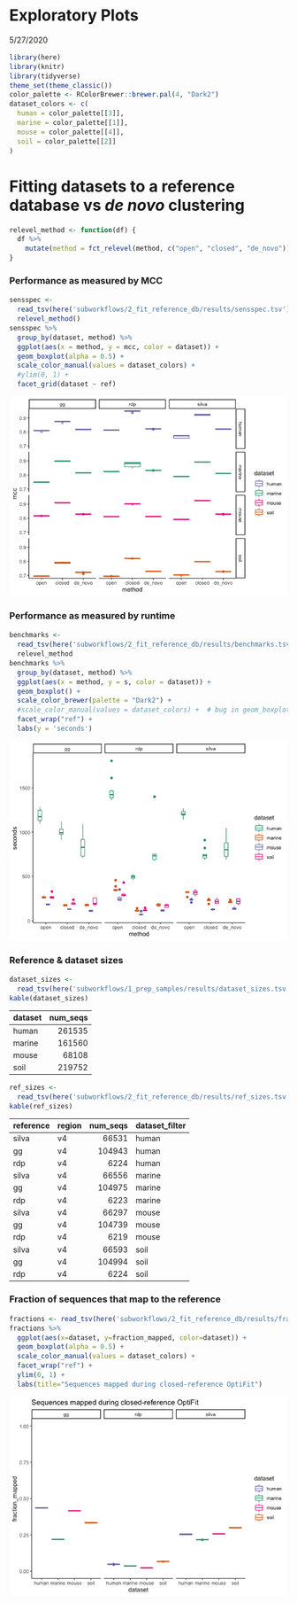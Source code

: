 Exploratory Plots
================
5/27/2020

``` r
library(here)
library(knitr)
library(tidyverse)
theme_set(theme_classic())
color_palette <- RColorBrewer::brewer.pal(4, "Dark2")
dataset_colors <- c(
  human = color_palette[[3]],
  marine = color_palette[[1]],
  mouse = color_palette[[4]],
  soil = color_palette[[2]]
)
```

# Fitting datasets to a reference database vs *de novo* clustering

``` r
relevel_method <- function(df) {
  df %>%
    mutate(method = fct_relevel(method, c("open", "closed", "de_novo")))
}
```

### Performance as measured by MCC

``` r
sensspec <-
  read_tsv(here('subworkflows/2_fit_reference_db/results/sensspec.tsv')) %>%
  relevel_method()
sensspec %>%
  group_by(dataset, method) %>%
  ggplot(aes(x = method, y = mcc, color = dataset)) +
  geom_boxplot(alpha = 0.5) +
  scale_color_manual(values = dataset_colors) +
  #ylim(0, 1) +
  facet_grid(dataset ~ ref)
```

![](figures/fit_db_sensspec-1.png)<!-- -->

### Performance as measured by runtime

``` r
benchmarks <-
  read_tsv(here('subworkflows/2_fit_reference_db/results/benchmarks.tsv')) %>%
  relevel_method
benchmarks %>%
  group_by(dataset, method) %>%
  ggplot(aes(x = method, y = s, color = dataset)) +
  geom_boxplot() +
  scale_color_brewer(palette = "Dark2") +
  #scale_color_manual(values = dataset_colors) +  # bug in geom_boxplot with manual colors?
  facet_wrap("ref") +
  labs(y = 'seconds')
```

![](figures/fit_db_benchmarks-1.png)<!-- -->

### Reference & dataset sizes

``` r
dataset_sizes <-
  read_tsv(here('subworkflows/1_prep_samples/results/dataset_sizes.tsv'))
kable(dataset_sizes)
```

| dataset | num\_seqs |
| :------ | --------: |
| human   |    261535 |
| marine  |    161560 |
| mouse   |     68108 |
| soil    |    219752 |

``` r
ref_sizes <-
  read_tsv(here('subworkflows/2_fit_reference_db/results/ref_sizes.tsv'))
kable(ref_sizes)
```

| reference | region | num\_seqs | dataset\_filter |
| :-------- | :----- | --------: | :-------------- |
| silva     | v4     |     66531 | human           |
| gg        | v4     |    104943 | human           |
| rdp       | v4     |      6224 | human           |
| silva     | v4     |     66556 | marine          |
| gg        | v4     |    104975 | marine          |
| rdp       | v4     |      6223 | marine          |
| silva     | v4     |     66297 | mouse           |
| gg        | v4     |    104739 | mouse           |
| rdp       | v4     |      6219 | mouse           |
| silva     | v4     |     66593 | soil            |
| gg        | v4     |    104994 | soil            |
| rdp       | v4     |      6224 | soil            |

### Fraction of sequences that map to the reference

``` r
fractions <- read_tsv(here('subworkflows/2_fit_reference_db/results/fraction_reads_mapped.tsv'))
fractions %>% 
  ggplot(aes(x=dataset, y=fraction_mapped, color=dataset)) +
  geom_boxplot(alpha = 0.5) +
  scale_color_manual(values = dataset_colors) +
  facet_wrap("ref") +
  ylim(0, 1) +
  labs(title="Sequences mapped during closed-reference OptiFit")
```

![](figures/fraction_reads_mapped-1.png)<!-- -->
